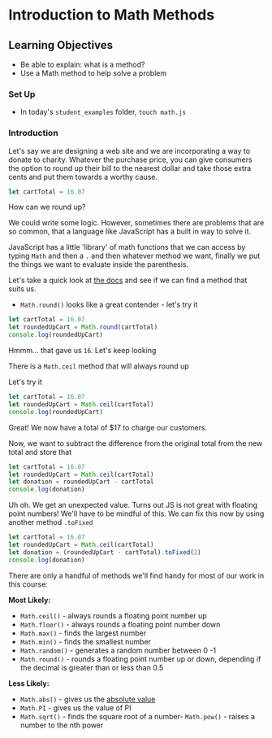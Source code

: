 # Introduction to Math Methods

## Learning Objectives
- Be able to explain: what is a method?
- Use a Math method to help solve a problem


### Set Up

- In today's `student_examples` folder, `touch math.js`


### Introduction

Let's say we are designing a web site and we are incorporating a way to donate to charity. Whatever the purchase price, you can give consumers the option to round up their bill to the nearest dollar and take those extra cents and put them towards a worthy cause.

```js
let cartTotal = 16.07
```

How can we round up?

We could write some logic. However, sometimes there are problems that are so common, that a language like JavaScript has a built in way to solve it.

JavaScript has a little 'library' of math functions that we can access by typing `Math` and then a `.` and then whatever method we want, finally we put the things we want to evaluate inside the parenthesis.

Let's take a quick look at [the docs](https://developer.mozilla.org/en-US/docs/Web/JavaScript/Reference/Global_Objects/Math) and see if we can find a method that suits us.

- `Math.round()` looks like a great contender - let's try it

```js
let cartTotal = 16.07
let roundedUpCart = Math.round(cartTotal)
console.log(roundedUpCart)

```

Hmmm... that gave us `16`. Let's keep looking

There is a `Math.ceil` method that will always round up

Let's try it

```js
let cartTotal = 16.07
let roundedUpCart = Math.ceil(cartTotal)
console.log(roundedUpCart)

```




Great! We now have a total of $17 to charge our customers.

Now, we want to subtract the difference from the original total from the new total and store that

```js
let cartTotal = 16.07
let roundedUpCart = Math.ceil(cartTotal)
let donation = roundedUpCart - cartTotal
console.log(donation)

```

Uh oh. We get an unexpected value. Turns out JS is not great with floating point numbers! We'll have to be mindful of this. We can fix this now by using another method `.toFixed`

```js
let cartTotal = 16.07
let roundedUpCart = Math.ceil(cartTotal)
let donation = (roundedUpCart - cartTotal).toFixed(2)
console.log(donation)

```


There are only a handful of methods we'll find handy for most of our work in this course:

**Most Likely:**
- `Math.ceil()` - always rounds a floating point number up
- `Math.floor()` - always rounds a floating point number down
- `Math.max()` - finds the largest number
- `Math.min()` - finds the smallest number
- `Math.random()` - generates a random number between 0 -1
- `Math.round()` - rounds a floating point number up or down, depending if the decimal is greater than or less than 0.5

**Less Likely:**
- `Math.abs()` - gives us the [absolute value](https://www.mathsisfun.com/numbers/absolute-value.html)
- `Math.PI` - gives us the value of PI
- `Math.sqrt()` - finds the square root of a number- `Math.pow()` - raises a number to the nth power
